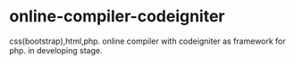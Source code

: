 # online-compiler-codeigniter
css(bootstrap),html,php.
online compiler with codeigniter as framework for php.
in developing stage.
